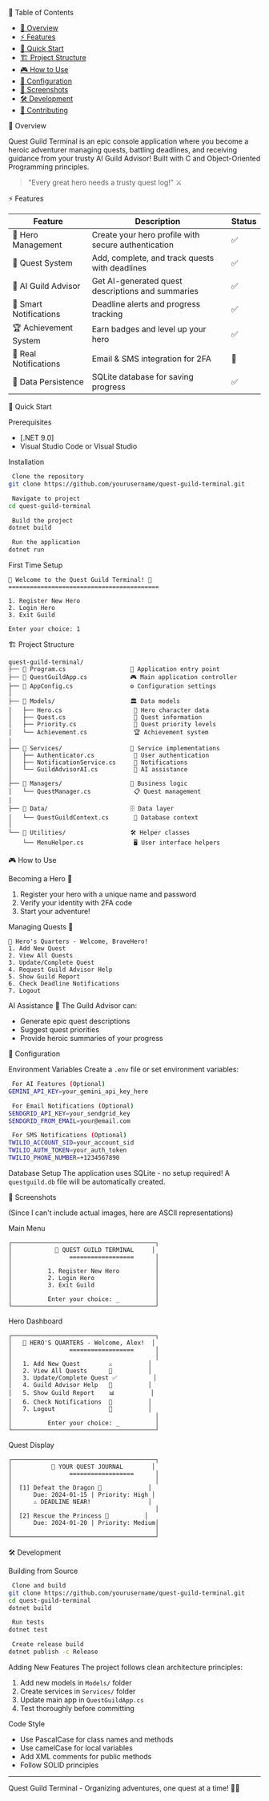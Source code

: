 

 📖 Table of Contents
- [🌟 Overview](-overview)
- [⚡ Features](-features)
- [🚀 Quick Start](-quick-start)
- [🏗️ Project Structure](️-project-structure)
- [🎮 How to Use](-how-to-use)
- [🔧 Configuration](-configuration)
- [📸 Screenshots](-screenshots)
- [🛠️ Development](️-development)
- [🤝 Contributing](-contributing)

 🌟 Overview

Quest Guild Terminal is an epic console application where you become a heroic adventurer managing quests, battling deadlines, and receiving guidance from your trusty AI Guild Advisor! Built with C and Object-Oriented Programming principles.

> "Every great hero needs a trusty quest log!" ⚔️

 ⚡ Features

| Feature | Description | Status |
|---------|-------------|--------|
| 🏹 Hero Management | Create your hero profile with secure authentication | ✅ |
| 📜 Quest System | Add, complete, and track quests with deadlines | ✅ |
| 🤖 AI Guild Advisor | Get AI-generated quest descriptions and summaries | ✅ |
| 🔔 Smart Notifications | Deadline alerts and progress tracking | ✅ |
| 🏆 Achievement System | Earn badges and level up your hero | ✅ |
| 📧 Real Notifications | Email & SMS integration for 2FA | 🔄 |
| 💾 Data Persistence | SQLite database for saving progress | ✅ |

 🚀 Quick Start

 Prerequisites
- [.NET 9.0]
- Visual Studio Code or Visual Studio

 Installation
```bash
 Clone the repository
git clone https://github.com/yourusername/quest-guild-terminal.git

 Navigate to project
cd quest-guild-terminal

 Build the project
dotnet build

 Run the application
dotnet run
```

 First Time Setup
```
🏰 Welcome to the Quest Guild Terminal! 🏰
==========================================

1. Register New Hero
2. Login Hero  
3. Exit Guild

Enter your choice: 1
```

 🏗️ Project Structure

```
quest-guild-terminal/
├── 📄 Program.cs                  🎯 Application entry point
├── 📄 QuestGuildApp.cs            🎮 Main application controller
├── 📄 AppConfig.cs                ⚙️ Configuration settings
│
├── 📂 Models/                     🏛️ Data models
│   ├── Hero.cs                    🦸 Hero character data
│   ├── Quest.cs                   📜 Quest information
│   ├── Priority.cs                🎯 Quest priority levels
│   └── Achievement.cs             🏆 Achievement system
│
├── 📂 Services/                   🔧 Service implementations
│   ├── Authenticator.cs           🔐 User authentication
│   ├── NotificationService.cs     📢 Notifications
│   └── GuildAdvisorAI.cs          🤖 AI assistance
│
├── 📂 Managers/                   🎯 Business logic
│   └── QuestManager.cs            📋 Quest management
│
├── 📂 Data/                       🗄️ Data layer
│   └── QuestGuildContext.cs       💾 Database context
│
└── 📂 Utilities/                  🛠️ Helper classes
    └── MenuHelper.cs              🖥️ User interface helpers
```

 🎮 How to Use

 Becoming a Hero 🦸
1. Register your hero with a unique name and password
2. Verify your identity with 2FA code
3. Start your adventure!

 Managing Quests 📜
```
🎯 Hero's Quarters - Welcome, BraveHero!
1. Add New Quest
2. View All Quests  
3. Update/Complete Quest
4. Request Guild Advisor Help
5. Show Guild Report
6. Check Deadline Notifications
7. Logout
```

 AI Assistance 🤖
The Guild Advisor can:
- Generate epic quest descriptions
- Suggest quest priorities 
- Provide heroic summaries of your progress

 🔧 Configuration

 Environment Variables
Create a `.env` file or set environment variables:

```bash
 For AI Features (Optional)
GEMINI_API_KEY=your_gemini_api_key_here

 For Email Notifications (Optional)  
SENDGRID_API_KEY=your_sendgrid_key
SENDGRID_FROM_EMAIL=your@email.com

 For SMS Notifications (Optional)
TWILIO_ACCOUNT_SID=your_account_sid
TWILIO_AUTH_TOKEN=your_auth_token
TWILIO_PHONE_NUMBER=+1234567890
```

 Database Setup
The application uses SQLite - no setup required! A `questguild.db` file will be automatically created.

 📸 Screenshots

(Since I can't include actual images, here are ASCII representations)

 Main Menu
```
┌────────────────────────────────────────┐
│            🏰 QUEST GUILD TERMINAL     │
│                ==================      │
│                                        │
│          1. Register New Hero          │
│          2. Login Hero                 │
│          3. Exit Guild                 │
│                                        │
│          Enter your choice: _          │
└────────────────────────────────────────┘
```

 Hero Dashboard
```
┌────────────────────────────────────────┐
│   🦸 HERO'S QUARTERS - Welcome, Alex!  │
│                ==================      │
│                                        │
│   1. Add New Quest        ⚔️          │
│   2. View All Quests      📜          │
│   3. Update/Complete Quest ✅          │
│   4. Guild Advisor Help   🤖          │
│   5. Show Guild Report    📊          │
│   6. Check Notifications  🔔          │
│   7. Logout               🚪          │
│                                        │
│          Enter your choice: _          │
└────────────────────────────────────────┘
```

 Quest Display
```
┌────────────────────────────────────────┐
│           📜 YOUR QUEST JOURNAL        │
│                ==================      │
│                                        │
│  [1] Defeat the Dragon 🐉             │
│      Due: 2024-01-15 | Priority: High │
│      ⚠️ DEADLINE NEAR!                │
│                                        │
│  [2] Rescue the Princess 👸          │
│      Due: 2024-01-20 | Priority: Medium│
│                                        │
└────────────────────────────────────────┘
```

 🛠️ Development

 Building from Source
```bash
 Clone and build
git clone https://github.com/yourusername/quest-guild-terminal.git
cd quest-guild-terminal
dotnet build

 Run tests
dotnet test

 Create release build
dotnet publish -c Release
```

 Adding New Features
The project follows clean architecture principles:

1. Add new models in `Models/` folder
2. Create services in `Services/` folder  
3. Update main app in `QuestGuildApp.cs`
4. Test thoroughly before committing

 Code Style
- Use PascalCase for class names and methods
- Use camelCase for local variables
- Add XML comments for public methods
- Follow SOLID principles





</div>

---

Quest Guild Terminal - Organizing adventures, one quest at a time! 🏰📜

